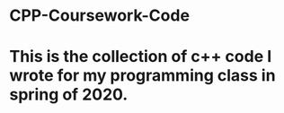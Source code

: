 # CPP-Coursework-Code
# This is the collection of c++ code I wrote for my programming class in spring of 2020.
